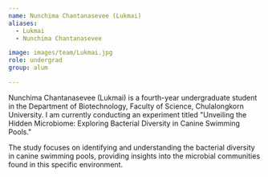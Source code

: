 ```yaml
---
name: Nunchima Chantanasevee (Lukmai)
aliases:
  - Lukmai
  - Nunchima Chantanasevee 

image: images/team/Lukmai.jpg
role: undergrad
group: alum

---
```


Nunchima Chantanasevee (Lukmai) is a fourth-year undergraduate student in the Department of Biotechnology, Faculty of Science, Chulalongkorn University. I am currently conducting an experiment titled "Unveiling the Hidden Microbiome: Exploring Bacterial Diversity in Canine Swimming Pools."

The study focuses on identifying and understanding the bacterial diversity in canine swimming pools, providing insights into the microbial communities found in this specific environment.
